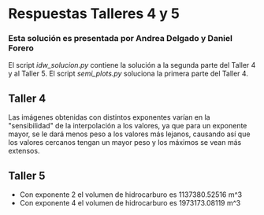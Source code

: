 # Respuestas Talleres 4 y 5
### Esta solución es presentada por Andrea Delgado y Daniel Forero
El script *idw_solucion.py* contiene la solución a la segunda parte del Taller 4 y al Taller 5. El script *semi_plots.py* soluciona la primera parte del Taller 4.

## Taller 4 

Las imágenes obtenidas con distintos exponentes varían en la "sensibilidad" de la interpolación a los valores, ya que para un exponente mayor, se le dará menos peso a los valores más lejanos, causando así que los valores cercanos tengan un mayor peso y los máximos se vean más extensos.

## Taller 5

+ Con exponente 2 el volumen de hidrocarburo es  1137380.52516 m^3
+ Con exponente 4 el volumen de hidrocarburo es  1973173.08119 m^3
